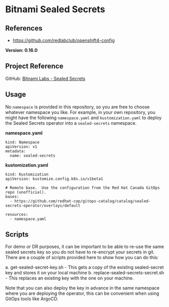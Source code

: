 # Bitnami Sealed Secrets

## References
- https://github.com/redlabclub/openshift4-config

**Version: 0.16.0**

## Project Reference

GitHub: [Bitnami Labs - Sealed Secrets](https://github.com/bitnami-labs/sealed-secrets)

## Usage

No `namespace` is provided in this repository, so you are free to choose whatever namespace you like.  For example, in your own repository, you might have the following `namespace.yaml` and `kustomization.yaml` to deploy the Sealed Secrets operator into a `sealed-secrets` namespace.

**namespace.yaml**
```
kind: Namespace
apiVersion: v1
metadata:
  name: sealed-secrets
```

**kustomization.yaml**
```
kind: Kustomization
apiVersion: kustomize.config.k8s.io/v1beta1

# Remote base.  Use the configuration from the Red Hat Canada GitOps repo (unofficial).
bases:
  - https://github.com/redhat-cop/gitops-catalog/catalog/sealed-secrets-operator/overlays/default

resources:
  - namespace.yaml
```

## Scripts

For demo or DR purposes, it can be important to be able to re-use the same sealed secrets key so you do not have to re-encrypt your secrets in git. There are a couple of scripts provided here to show how you can do this:

a. get-sealed-secret-key.sh - This gets a copy of the existing sealed-secret key and stores it on your local machine
b. replace-sealed-secrets-secret.sh - This replaces an existing key with the one on your machine.

Note that you can also deploy the key in advance in the same namespace where you are deploying the operator, this can be convenient when using GitOps tools like ArgoCD.

